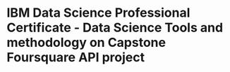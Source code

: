 # IBM Data Science Professional Certificate - Data Science Tools and methodology on Capstone Foursquare API project
